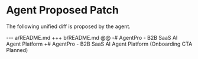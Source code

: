 # Agent Proposed Patch

The following unified diff is proposed by the agent.



--- a/README.md
+++ b/README.md
@@
-# AgentPro - B2B SaaS AI Agent Platform
+# AgentPro - B2B SaaS AI Agent Platform (Onboarding CTA Planned)


